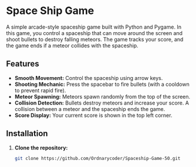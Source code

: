 # Space Ship Game

A simple arcade-style spaceship game built with Python and Pygame. In this game, you control a spaceship that can move around the screen and shoot bullets to destroy falling meteors. The game tracks your score, and the game ends if a meteor collides with the spaceship.

## Features

- **Smooth Movement:** Control the spaceship using arrow keys.
- **Shooting Mechanic:** Press the spacebar to fire bullets (with a cooldown to prevent rapid fire).
- **Meteor Spawning:** Meteors spawn randomly from the top of the screen.
- **Collision Detection:** Bullets destroy meteors and increase your score. A collision between a meteor and the spaceship ends the game.
- **Score Display:** Your current score is shown in the top left corner.

## Installation

1. **Clone the repository:**

   ```bash
   git clone https://github.com/Ordnarycoder/Spaceship-Game-50.git
